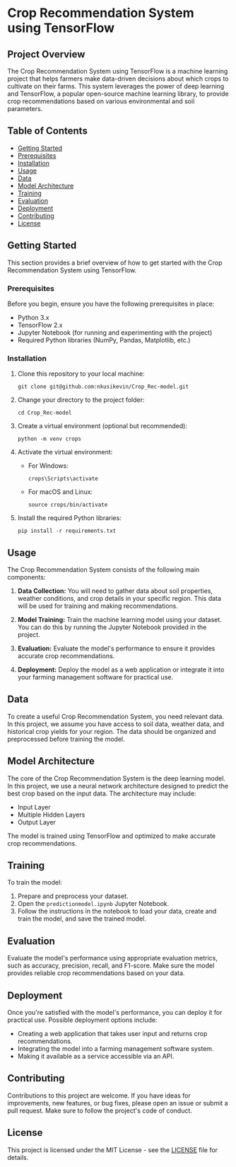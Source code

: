 
# Crop Recommendation System using TensorFlow

## Project Overview

The Crop Recommendation System using TensorFlow is a machine learning project that helps farmers make data-driven decisions about which crops to cultivate on their farms. This system leverages the power of deep learning and TensorFlow, a popular open-source machine learning library, to provide crop recommendations based on various environmental and soil parameters.

## Table of Contents

- [Getting Started](#getting-started)
- [Prerequisites](#prerequisites)
- [Installation](#installation)
- [Usage](#usage)
- [Data](#data)
- [Model Architecture](#model-architecture)
- [Training](#training)
- [Evaluation](#evaluation)
- [Deployment](#deployment)
- [Contributing](#contributing)
- [License](#license)

## Getting Started

This section provides a brief overview of how to get started with the Crop Recommendation System using TensorFlow.

### Prerequisites

Before you begin, ensure you have the following prerequisites in place:

- Python 3.x
- TensorFlow 2.x
- Jupyter Notebook (for running and experimenting with the project)
- Required Python libraries (NumPy, Pandas, Matplotlib, etc.)

### Installation

1. Clone this repository to your local machine:

   ```
   git clone git@github.com:nkusikevin/Crop_Rec-model.git
   ```

2. Change your directory to the project folder:

   ```
   cd Crop_Rec-model
   ```

3. Create a virtual environment (optional but recommended):

   ```
   python -m venv crops
   ```

4. Activate the virtual environment:

   - For Windows:

     ```
     crops\Scripts\activate
     ```

   - For macOS and Linux:

     ```
     source crops/bin/activate
     ```

5. Install the required Python libraries:

   ```
   pip install -r requirements.txt
   ```

## Usage

The Crop Recommendation System consists of the following main components:

1. **Data Collection:** You will need to gather data about soil properties, weather conditions, and crop details in your specific region. This data will be used for training and making recommendations.

2. **Model Training:** Train the machine learning model using your dataset. You can do this by running the Jupyter Notebook provided in the project.

3. **Evaluation:** Evaluate the model's performance to ensure it provides accurate crop recommendations.

4. **Deployment:** Deploy the model as a web application or integrate it into your farming management software for practical use.

## Data

To create a useful Crop Recommendation System, you need relevant data. In this project, we assume you have access to soil data, weather data, and historical crop yields for your region. The data should be organized and preprocessed before training the model.

## Model Architecture

The core of the Crop Recommendation System is the deep learning model. In this project, we use a neural network architecture designed to predict the best crop based on the input data. The architecture may include:

- Input Layer
- Multiple Hidden Layers
- Output Layer

The model is trained using TensorFlow and optimized to make accurate crop recommendations.

## Training

To train the model:

1. Prepare and preprocess your dataset.
2. Open the `predictionmodel.ipynb` Jupyter Notebook.
3. Follow the instructions in the notebook to load your data, create and train the model, and save the trained model.

## Evaluation

Evaluate the model's performance using appropriate evaluation metrics, such as accuracy, precision, recall, and F1-score. Make sure the model provides reliable crop recommendations based on your data.

## Deployment

Once you're satisfied with the model's performance, you can deploy it for practical use. Possible deployment options include:

- Creating a web application that takes user input and returns crop recommendations.
- Integrating the model into a farming management software system.
- Making it available as a service accessible via an API.

## Contributing

Contributions to this project are welcome. If you have ideas for improvements, new features, or bug fixes, please open an issue or submit a pull request. Make sure to follow the project's code of conduct.

## License

This project is licensed under the MIT License - see the [LICENSE](LICENSE) file for details.
